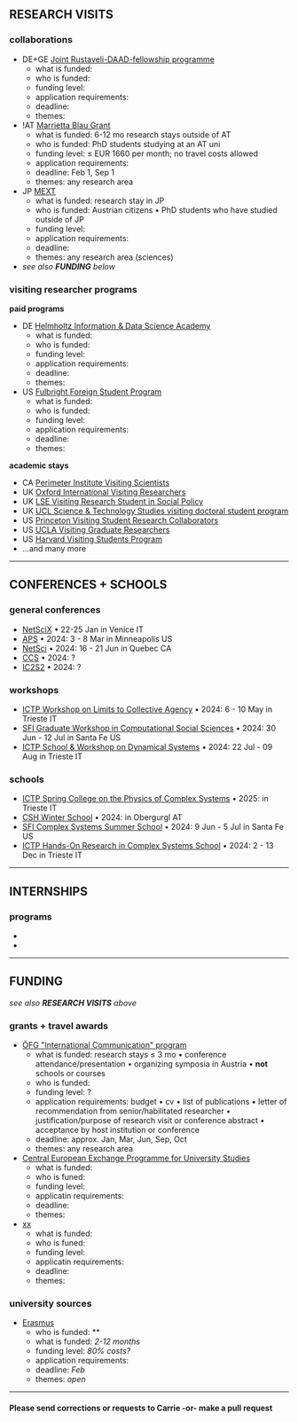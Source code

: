 ## RESEARCH VISITS 
### collaborations
- DE+GE [Joint Rustaveli-DAAD-fellowship programme](daad.de/go/en/stipa57379863)
  - what is funded:
  - who is funded:
  - funding level:
  - application requirements:
  - deadline:
  - themes: 
- !AT [Marrietta Blau Grant](https://oead.at/en/outgoing/higher-education/scholarships-for-studying-abroad/marietta-blau-grant/)
  - what is funded: 6-12 mo research stays outside of AT
  - who is funded: PhD students studying at an AT uni
  - funding level: ≤ EUR 1660 per month; no travel costs allowed
  - application requirements: 
  - deadline: Feb 1, Sep 1
  - themes: any research area
- JP [MEXT](https://www.at.emb-japan.go.jp/itpr_de/71_kenkyu.html)
  - what is funded: research stay in JP
  - who is funded: Austrian citizens • PhD students who have studied outside of JP
  - funding level:
  - application requirements:
  - deadline:
  - themes: any research area (sciences)
- *see also **FUNDING** below*
### visiting researcher programs
**paid programs**

- DE [Helmholtz Information & Data Science Academy](https://euraxess.ec.europa.eu/worldwide/lac/visiting-researcher-grant-phd-students-and-postdocs-germany-helmholtz-information-0)
  - what is funded:
  - who is funded:
  - funding level:
  - application requirements:
  - deadline:
  - themes:
- US [Fulbright Foreign Student Program](https://foreign.fulbrightonline.org/host-institutions/foreign-student-program/visiting-student-researchers)
  - what is funded:
  - who is funded:
  - funding level:
  - application requirements:
  - deadline:
  - themes: 

**academic stays**
- CA [Perimeter Institute Visiting Scientists](https://perimeterinstitute.ca/visiting-students)
- UK [Oxford International Visiting Researchers](https://www.ox.ac.uk/research/engage-with-us/international-visiting-researchers)
- UK [LSE Visiting Research Student in Social Policy](https://www.lse.ac.uk/study-at-lse/Graduate/degree-programmes-2024/VRS-Social-Policy)
- UK [UCL Science & Technology Studies visiting doctoral student program](https://www.ucl.ac.uk/sts/study-here/phd-programme/visiting-doctoral-student-programme)
- US [Princeton Visiting Student Research Collaborators](https://gradschool.princeton.edu/admission-onboarding/nondegree-programs/research-collaborators/visiting-student-research)
- US [UCLA Visiting Graduate Researchers](https://grad.ucla.edu/academics/research/visiting-graduate-researchers/)
- US [Harvard Visiting Students Program](https://gsas.harvard.edu/apply/visiting-students-program)
- \...and many more

---
## CONFERENCES + SCHOOLS
### general conferences
- [NetSciX](https://netscix2024.netscisociety.org/) • 22-25 Jan in Venice IT
- [APS](https://march.aps.org/) • 2024: 3 - 8 Mar in Minneapolis US
- [NetSci](https://netsci2024.com/en) • 2024: 16 - 21 Jun in Quebec CA
- [CCS](https://cssociety.org/events) • 2024: ?
- [IC2S2](https://iscss.org/ic2s2/conference/) • 2024: ?
### workshops
- [ICTP Workshop on Limits to Collective Agency](https://indico.ictp.it/event/10475) • 2024: 6 - 10 May in Trieste IT
- [SFI Graduate Workshop in Computational Social Sciences](https://santafe.edu/gwcss) • 2024: 30 Jun - 12 Jul in Santa Fe US
- [ICTP School & Workshop on Dynamical Systems](https://indico.ictp.it/event/10497) • 2024: 22 Jul - 09 Aug in Trieste IT
### schools
- [ICTP Spring College on the Physics of Complex Systems]() • 2025:  in Trieste IT
- [CSH Winter School](https://www.csh.ac.at) • 2024:  in Obergurgl AT
- [SFI Complex Systems Summer School](https://santafe.edu/csss) • 2024: 9 Jun - 5 Jul in Santa Fe US
- [ICTP Hands-On Research in Complex Systems School](https://indico.ictp.it/event/10525) • 2024: 2 - 13 Dec in Trieste IT

---
## INTERNSHIPS
### programs
- []()
- []()
---
## FUNDING

*see also **RESEARCH VISITS** above*

### grants + travel awards
- [ÖFG "International Communication" program](https://www.oefg.at/funding/international-communication/)
  - what is funded: research stays ≤ 3 mo • conference attendance/presentation • organizing symposia in Austria • **not** schools or courses
  - who is funded: 
  - funding level: ?
  - application requirements: budget • cv • list of publications • letter of recommendation from senior/habilitated researcher • justification/purpose of research visit or conference abstract • acceptance by host institution or conference
  - deadline: approx. Jan, Mar, Jun, Sep, Oct
  - themes: any research area
- [Central European Exchange Programme for University Studies](https://www.ceepus.info/content/apply)
  - what is funded:
  - who is funed:
  - funding level:
  - applicatin requirements:
  - deadline:
  - themes:
- [xx](xx)
  - what is funded:
  - who is funed:
  - funding level:
  - applicatin requirements:
  - deadline:
  - themes:
### university sources
- [Erasmus]()
  - who is funded: **
  - what is funded: *2-12 months*
  - funding level: *80% costs?*
  - application requirements:
  - deadline: *Feb*
  - themes: *open*
--- 
<!-- 
## PROCESS
### mentor approval
### university approval
### CSH approval
---
## OTHER CONSIDERATIONS
### visas & residency requirements
### salary
-->

#### Please send corrections or requests to Carrie -or- make a pull request

